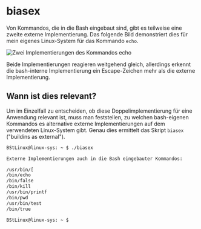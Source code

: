 # biasex

Von Kommandos, die in die Bash eingebaut sind, gibt es teilweise eine zweite externe Implementierung. Das folgende Bild demonstriert dies für mein eigenes Linux-System für das Kommando `echo`.

![Zwei Implementierungen des Kommandos echo](https://i.imgur.com/0i08Cuq.png)

Beide Implementierungen reagieren weitgehend gleich, allerdings erkennt die bash-interne Implementierung ein Escape-Zeichen mehr als die externe Implementierung.

## Wann ist dies relevant? ##

Um im Einzelfall zu entscheiden, ob diese Doppelimplementierung für eine Anwendung relevant ist, muss man feststellen, zu welchen bash-eigenen Kommandos es alternative externe Implementierungen auf dem verwendeten Linux-System gibt. Genau dies ermittelt das Skript `biasex` ("buildins as external").

```bash
BStLinux@linux-sys: ~ $ ./biasex 

Externe Implementierungen auch in die Bash eingebauter Kommandos:

/usr/bin/[
/bin/echo
/bin/false
/bin/kill
/usr/bin/printf
/bin/pwd
/usr/bin/test
/bin/true

BStLinux@linux-sys: ~ $   
```

